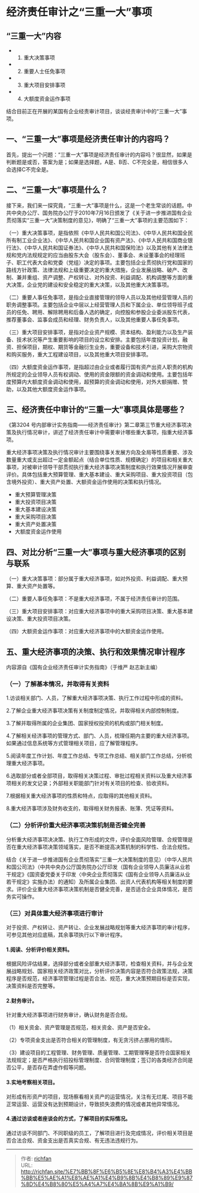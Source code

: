 # 经济责任审计之“三重一大”事项


## “三重一大”内容
- 1. 重大决策事项
- 2. 重要人士任免事项
- 3. 重大项目安排事项
- 4. 大额度资金运作事项


结合目前正在开展的某国有企业经责审计项目，谈谈经责审计中的“三重一大”事项。

## 一、“三重一大”事项是经济责任审计的内容吗？

首先，提出一个问题：“三重一大”事项是经济责任审计的内容吗？很显然，如果是判断题是或否，答案为是；如果是选择题，A是、B否、C不完全是，相信很多人会选择C不完全是。

## 二、“三重一大”事项是什么？

接下来，我们来一探究竟，“三重一大”事项是什么，这是一个老生常谈的话题。中共中央办公厅、国务院办公厅于2010年7月16日颁发了《关于进一步推进国有企业贯彻落实“三重一大”决策制度的意见》，明确了“三重一大”事项的主要范围如下：

（一）重大决策事项，是指依照《中华人民共和国公司法》、《中华人民共和国全民所有制工业企业法》、《中华人民共和国企业国有资产法》、《中华人民共和国商业银行法》、《中华人民共和国证券法》、《中华人民共和国保险法》以及其他有关法律法规和党内法规规定的应当由股东大会（股东会）、董事会、未设董事会的经理班子、职工代表大会和党委（党组）决定的事项。主要包括企业贯彻执行党和国家的路线方针政策、法律法规和上级重要决定的重大措施，企业发展战略、破产、改制、兼并重组、资产调整、产权转让、对外投资、利益调配、机构调整等方面的重大决策，企业党的建设和安全稳定的重大决策，以及其他重大决策事项。

（二）重要人事任免事项，是指企业直接管理的领导人员以及其他经营管理人员的职务调整事项。主要包括企业中层以上经营管理人员和下属企业、单位领导班子成员的任免、聘用、解除聘用和后备人选的确定，向控股和参股企业委派股东代表，推荐董事会、监事会成员和经理、财务负责人，以及其他重要人事任免事项。

（三）重大项目安排事项，是指对企业资产规模、资本结构、盈利能力以及生产装备、技术状况等产生重要影响的项目的设立和安排。主要包括年度投资计划，融资、担保项目，期权、期货等金融衍生业务，重要设备和技术引进，采购大宗物资和购买服务，重大工程建设项目，以及其他重大项目安排事项。

（四）大额度资金运作事项，是指超过由企业或者履行国有资产出资人职责的机构所规定的企业领导人员有权调动、使用的资金限额的资金调动和使用。主要包括年度预算内大额度资金调动和使用，超预算的资金调动和使用，对外大额捐赠、赞助，以及其他大额度资金运作事项。

## 三、经济责任中审计的“三重一大”事项具体是哪些？

《第3204 号内部审计实务指南——经济责任审计》第二章第三节重大经济事项决策及执行情况审计，讲述了经济责任审计中需要审计哪些重大事项，指重大经济事项。

重大经济事项决策及执行情况审计主要围绕事关发展方向及全局等性质重要、涉及数量重大或支出超过一定金额起点（结合单位性质、规模确定）的项目和相关重大事项，对被审计领导干部贯彻执行重大经济事项决策制度和执行效果情况开展审查评价。具体包括重大预算管理、重大基本建设、重大采购项目、重大投资项目（包含境外投资）、重大资产处置、大额资金运作使用的决策和执行情况。

- 重大预算管理决策
- 重大投资项目决策
- 重大基本建设决策
- 重大采购项目决策
- 重大资产处置决策
- 大额度资金运作使用

## 四、对比分析“三重一大”事项与重大经济事项的区别与联系

（一）重大决策事项：部分属于重大经济事项，如对外投资、利益调配、重大预算、重大资产处置等。

（二）重要人事任免事项：不是重大经济事项，不属于经济责任审计的范围。

（三）重大项目安排事项：对应重大经济事项中的重大采购项目决策、重大基本建设决策、重大投资项目决策。

（四）大额资金运作事项：对应重大经济事项中的大额资金运作使用。

## 五、重大经济事项的决策、执行和效果情况审计程序

内容源自《国有企业经济责任审计实务指南》（于维严 赵志新主编）

### （一）了解基本情况，并取得有关资料

1.访谈相关部门、人员，了解重大经济事项决策、执行工作过程中形成的资料。

2.了解企业重大经济事项决策有关制度制定情况，并取得相关内部控制制度。

3.了解并取得所属的企业集团、国家授权投资的机构或部门相关制度。

4.了解相关经济事项的管理方式、部门、人员，梳理任期内主要的重大经济事项。如果通过信息系统等方式管理相关项目，应了解管理程序。

5.阅读年度工作计划、年度工作总结、专项工作总结、相关部门工作总结，分析梳理重大经济事项。

6.选取部分或者全部项目，取得相关决策过程、审批过程相关资料以及重大经济事项相关的发文记录；外部相关职能部门针对有关项目的检查、验收资料。

7.根据相关重大经济事项的性质和特点，应取得的其他相关资料。

8.重大经济事项涉及财务收支的，取得相关财务报表、账薄、凭证等资料。

### （二）分析评价重大经济事项决策机制是否健全完善

分析重大经济事项决决策、执行工作形成的文件，评价全面风险管理、合规管理是否在重大经济事项决策领域落实，是否不断提高决策机制的科学性、合法合规性。

结合《关于进一步推进国有企业贯彻落实”三重一大决策制度的意见）（中华人民共和国公司法》（中共中央办公厅国务院办公厅印发（国有企业领导人员廉洁从业若干规定》《国资委党委关于印发〈中央企业贯彻落实《国有企业领导人员廉洁从业若干规定》实施办法）的通知）及所属企业集团、出资人代表机构等相关制度的要求。评价企业重大经济事项决策机制是否健全完善，是否适合企业具体情况，是否务实可操作。

### （三）对具体重大经济事项进行审计

对于投资、产权转让、资产转让、企业发展战略规划等重大经济事项的审计程序，可参见其他对应底稿，其余事项执行以下审计程序。

#### 1.阅读、分析评价相关资料。

根据风险评估结果，选择部分或者全部重大经济事项，检查相关资料，并与企业发展战略规划、国家相关经济政策对比，分析评价决策内容是否符合政策法规，决策程序是否规范，经济事项管理过程是否合法、规范，重大决策预期目标是否实现，决策资料是否完整等。

#### 2.财务审计。

针对重大经济事项进行财务审计，确认财务是否合规。

（1）相关资金、资产管理是否规范，相关资金、资产是否安全。

（2）专项资金支出是否符合相关的管理制度，有无贪污挤占挪用的情形。

（3）建设项目的工程管理、财务管理、质量管理、工期管理等是否符合国家相关法规规定；是否严格执行招投标管理制度、合同管理制度；签订的各类经济合同是否公平，是否存在弄虚作假等问题。

#### 3.实地考察相关项目。

对形成有形资产的项目，现场察看相关资产的运营情况，关注有无烂尾、项目不能正常运营、运营没有达到预期设计，导致损失浪费的情况或者其他异常情况。

#### 4.通过访谈或者座谈会的方式，了解项目的实际情况。

通过访谈不同部门、不同职级的员工，了解项目进行及完成情况，评价相关项目是否合法合规、资金支出是否真实合规、有无违法违规行为。

---

> 作者: [richfan](https://richfan.site/)  
> URL: http://richfan.site/%E7%BB%8F%E6%B5%8E%E8%B4%A3%E4%BB%BB%E5%AE%A1%E8%AE%A1%E4%B9%8B%E4%B8%89%E9%87%8D%E4%B8%80%E5%A4%A7%E4%BA%8B%E9%A1%B9/  


